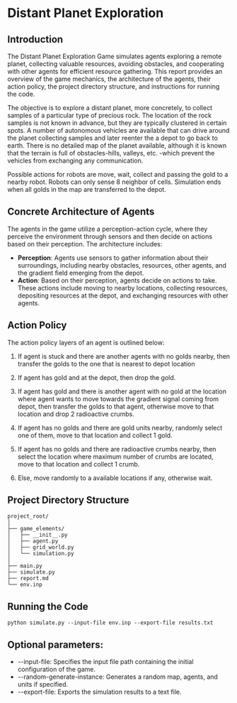 # Distant Planet Exploration

## Introduction

The Distant Planet Exploration Game simulates agents exploring a remote planet, collecting valuable resources, avoiding obstacles, and cooperating with other agents for efficient resource gathering. This report provides an overview of the game mechanics, the architecture of the agents, their action policy, the project directory structure, and instructions for running the code.

The objective is to explore a distant planet, more concretely, to collect samples of a particular type of precious rock. The location of the rock samples is not known in advance, but they are typically clustered in certain spots. A number of autonomous vehicles are available that can drive around the planet collecting samples and later reenter the a depot to go back to earth. There is no detailed map of the planet available, although it is known that the terrain is full of obstacles-hills, 
valleys, etc. -which prevent the vehicles from exchanging any communication. 

Possible actions for robots are move, wait, collect and passing the gold to a nearby robot. Robots can only sense 8 neighbor of cells. Simulation ends when all golds in the map are transferred to the depot.

## Concrete Architecture of Agents

The agents in the game utilize a perception-action cycle, where they perceive the environment through sensors and then decide on actions based on their perception. The architecture includes:

- **Perception**: Agents use sensors to gather information about their surroundings, including nearby obstacles, resources, other agents, and the gradient field emerging from the depot.
- **Action**: Based on their perception, agents decide on actions to take. These actions include moving to nearby locations, collecting resources, depositing resources at the depot, and exchanging resources with other agents.

## Action Policy

The action policy layers of an agent is outlined below:

1. If agent is stuck and there are another agents with no golds nearby, then transfer the golds to the one that is nearest to depot location

2. If agent has gold and at the depot, then drop the gold.

3. If agent has gold and there is another agent with no gold at the location where agent wants to move towards the gradient signal coming from depot, then transfer the golds to that agent, otherwise move to that location and drop 2 radioactive crumbs.

4. If agent has no golds and there are gold units nearby, randomly select one of them, move to that location and collect 1 gold.

5. If agent has no golds and there are radioactive crumbs nearby, then select the location where maximum number of crumbs are located, move to that location and collect 1 crumb.

6. Else, move randomly to a available locations if any, otherwise wait.

## Project Directory Structure

```
project_root/
│
├── game_elements/
│   ├── __init__.py
│   ├── agent.py
│   ├── grid_world.py
│   └── simulation.py
│
├── main.py
├── simulate.py
├── report.md
└── env.inp
```

## Running the Code
```
python simulate.py --input-file env.inp --export-file results.txt
```

## Optional parameters:

- --input-file: Specifies the input file path containing the initial configuration of the game.
- --random-generate-instance: Generates a random map, agents, and units if specified.
- --export-file: Exports the simulation results to a text file.
